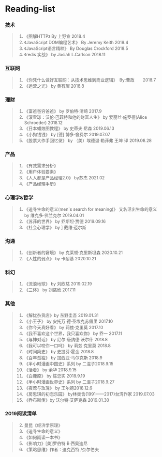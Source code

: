 # Reading-list
### 技术
> 1. 《图解HTTP》 By 上野宣 2018.4
> 2. 《JavaScript DOM编程艺术》 By Jeremy Keith 2018.4
> 3. 《JavaScript语言精粹》 By Douglas Crockford 2018.5
> 4. 《redis 实战》 by Josiah L.Carlson 2018.11

### 互联网
> 1. 《你凭什么做好互联网：从技术思维到商业逻辑》　By:曹政　　2018.7
> 2. 《运营之光》 by 黄有璨 2018.8

### 理财
> 1. 《富爸爸穷爸爸》 by 罗伯特·清崎 2017.9
> 2. 《滚雪球：沃伦·巴菲特和他的财富人生》 by 爱丽丝·施罗德(Alice Schroeder) 2018.12
> 3. 《日本蜡烛图教程》 by 史蒂夫·尼森 2019.06.13
> 4. 《小狗钱钱》 by  [德] 博多·舍费尔 2019.07.07
> 5. 《股票大作手回忆录》 by （美）埃德温·勒菲弗  王坤 译 2019.08.28

### 产品
> 1. 《有效需求分析》
> 2. 《用户体验要素》 
> 3. 《人人都是产品经理2.0》 by苏杰  2021.02
> 4. 《产品经理手册》

### 心理学&哲学
> 1.  《追寻生命的意义(men`s search for meaning)》 又名活出生命的意义 by 维克多·佛兰克尔 2019.04.01
> 2.  《苏菲的世界》 by 乔斯坦·贾德 2019.09.16
> 3.  《社会心理学》 by ] 戴维·迈尔斯 
### 沟通
> 1.  《创新者的窘境》  by 克莱顿·克里斯坦森 2020.10.21
> 2.  《人性的弱点》    by 卡耐基 2020.10.21
### 科幻
> 1.  《流浪地球》 by 刘欣慈 2019.02.19
> 2.  《三体》 by 刘慈欣 2017.11
### 其他
> 1.  《解忧杂货店》by 东野圭吾 2019.01.31
> 2.  《小王子》 by 安托万·德·圣埃克苏佩里  2017.10
> 3.  《你今天真好看》 by 莉兹·克里莫   2017.10
> 4.  《我不喜欢这个世界，我只喜欢你》 by 乔一  2017.11
> 5.  《与神对话》 by 尼尔·唐纳德·沃尔什 2018.8
> 6.  《我可以咬你一口吗》 by 莉兹·克里莫   2018.8
> 7.  《时间简史》 by 史提芬·霍金  2018.8
> 8.  《百年孤独》 by 加西亚·马尔克斯  2018.9
> 9.  《半小时漫画中国史》系列 by 二混子2018.9.15
> 10. 《活着》 by 余华 2018.9.15
> 11. 《白鹿原》 by 陈忠实 2018.9.19
> 12. 《半小时漫画世界史》系列 by 二混子2018.9.27
> 13. 《夜莺与玫瑰》 by 王尔德2018.12.6
> 14. 《房思琪的初恋乐园》 by林奕含(1991——2017)台湾作家 2019.07.03
> 15. 《乔布斯传》by 沃尔特·艾萨克森 2019.01.30


### 2019阅读清单
> 2. 曼昆《经济学原理》
> 5. 《追寻生命的意义》
> 6. 《如何阅读一本书》
> 7. 《影响力》[美]罗伯特·B·西奥迪尼
> 8. 《策略思维》作者：迪克西特 /奈尔伯夫

